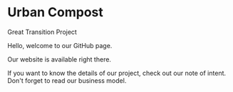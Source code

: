 # Urban Compost
Great Transition Project

Hello, welcome to our GitHub page. 

Our website is available right there. 

If you want to know the details of our project, check out our note of intent. 
Don't forget to read our business model. 
